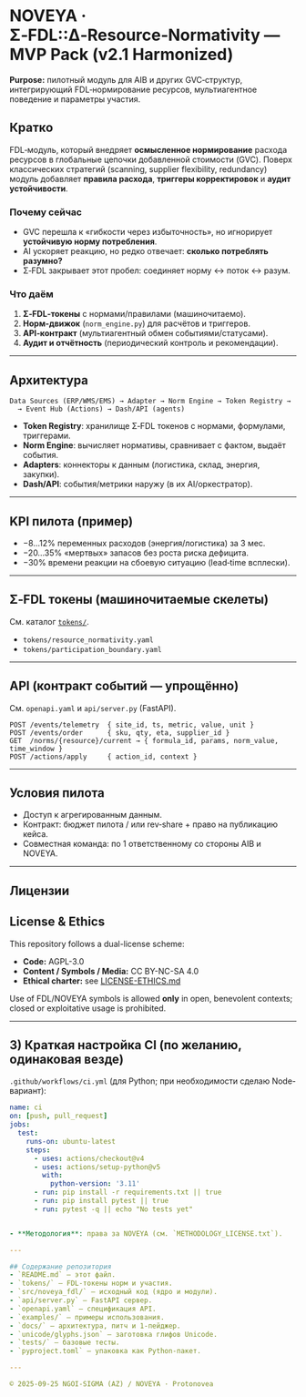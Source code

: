 # NOVEYA · Σ‑FDL::Δ‑Resource‑Normativity — MVP Pack (v2.1 Harmonized)

**Purpose:** пилотный модуль для AIB и других GVC‑структур, интегрирующий FDL‑нормирование ресурсов, мультиагентное поведение и параметры участия.

## Кратко
FDL‑модуль, который внедряет **осмысленное нормирование** расхода ресурсов в глобальные цепочки добавленной стоимости (GVC).
Поверх классических стратегий (scanning, supplier flexibility, redundancy) модуль добавляет **правила расхода**, **триггеры корректировок** и **аудит устойчивости**.

### Почему сейчас
- GVC перешла к «гибкости через избыточность», но игнорирует **устойчивую норму потребления**.
- AI ускоряет реакцию, но редко отвечает: **сколько потреблять разумно?**
- Σ‑FDL закрывает этот пробел: соединяет норму ↔ поток ↔ разум.

### Что даём
1. **Σ‑FDL‑токены** с нормами/правилами (машиночитаемо).
2. **Норм‑движок** (`norm_engine.py`) для расчётов и триггеров.
3. **API‑контракт** (мультиагентный обмен событиями/статусами).
4. **Аудит и отчётность** (периодический контроль и рекомендации).

---

## Архитектура
```
Data Sources (ERP/WMS/EMS) → Adapter → Norm Engine → Token Registry →
  → Event Hub (Actions) → Dash/API (agents)
```

- **Token Registry**: хранилище Σ‑FDL токенов с нормами, формулами, триггерами.
- **Norm Engine**: вычисляет нормативы, сравнивает с фактом, выдаёт события.
- **Adapters**: коннекторы к данным (логистика, склад, энергия, закупки).
- **Dash/API**: события/метрики наружу (в их AI/оркестратор).

---

## KPI пилота (пример)
- −8…12% переменных расходов (энергия/логистика) за 3 мес.
- −20…35% «мертвых» запасов без роста риска дефицита.
- −30% времени реакции на сбоевую ситуацию (lead‑time всплески).

---

## Σ‑FDL токены (машиночитаемые скелеты)
См. каталог [`tokens/`](tokens).

- `tokens/resource_normativity.yaml`
- `tokens/participation_boundary.yaml`

---

## API (контракт событий — упрощённо)
См. `openapi.yaml` и `api/server.py` (FastAPI).

```
POST /events/telemetry  { site_id, ts, metric, value, unit }
POST /events/order      { sku, qty, eta, supplier_id }
GET  /norms/{resource}/current → { formula_id, params, norm_value, time_window }
POST /actions/apply     { action_id, context }
```

---

## Условия пилота
- Доступ к агрегированным данным.
- Контракт: бюджет пилота / или rev‑share + право на публикацию кейса.
- Совместная команда: по 1 ответственному со стороны AIB и NOVEYA.

---

## Лицензии

## License & Ethics

This repository follows a dual-license scheme:

- **Code:** AGPL-3.0  
- **Content / Symbols / Media:** CC BY-NC-SA 4.0  
- **Ethical charter:** see [LICENSE-ETHICS.md](./LICENSE-ETHICS.md)

Use of FDL/NOVEYA symbols is allowed **only** in open, benevolent contexts; closed or exploitative usage is prohibited.

---

## 3) Краткая настройка CI (по желанию, одинаковая везде)

`.github/workflows/ci.yml` (для Python; при необходимости сделаю Node-вариант):

```yaml
name: ci
on: [push, pull_request]
jobs:
  test:
    runs-on: ubuntu-latest
    steps:
      - uses: actions/checkout@v4
      - uses: actions/setup-python@v5
        with:
          python-version: '3.11'
      - run: pip install -r requirements.txt || true
      - run: pip install pytest || true
      - run: pytest -q || echo "No tests yet"


- **Методология**: права за NOVEYA (см. `METHODOLOGY_LICENSE.txt`).

---

## Содержание репозитория
- `README.md` — этот файл.
- `tokens/` — FDL‑токены норм и участия.
- `src/noveya_fdl/` — исходный код (ядро и модули).
- `api/server.py` — FastAPI сервер.
- `openapi.yaml` — спецификация API.
- `examples/` — примеры использования.
- `docs/` — архитектура, питч и 1‑пейджер.
- `unicode/glyphs.json` — заготовка глифов Unicode.
- `tests/` — базовые тесты.
- `pyproject.toml` — упаковка как Python‑пакет.

---

© 2025-09-25 NGOI‑SIGMA (AZ) / NOVEYA · Protonovea
